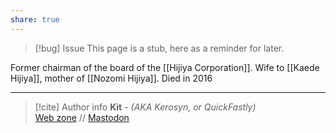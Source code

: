 ```yaml
---
share: true
---
```

> [!bug] Issue
> This page is a stub, here as a reminder for later.

Former chairman of the board of the [[Hijiya Corporation]]. Wife to [[Kaede Hijiya]], mother of [[Nozomi Hijiya]]. Died in 2016

-----
> [!cite] Author info
> **Kit** - *(AKA Kerosyn, or QuickFastly)*\
> [Web zone](https://kitabe.link) // [Mastodon](https://social.tripulse.net/@kit)